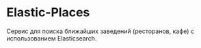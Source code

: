 # Elastic-Places
Сервис для поиска ближайших заведений (ресторанов, кафе) с использованием Elasticsearch.
